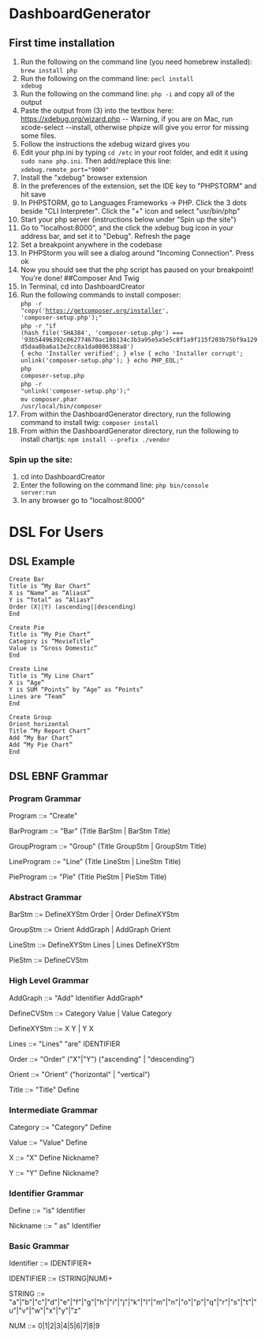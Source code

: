 # DashboardGenerator

## First time installation
1. Run the following on the command line (you need homebrew installed): <code>brew install php</code>
2. Run the following on the command line: <code>pecl install xdebug</code>
3. Run the following on the command line: <code>php -i</code> and copy all of the output
4. Paste the output from (3) into the textbox here: https://xdebug.org/wizard.php
-- Warning, if you are on Mac, run xcode-select --install, otherwise phpize will give you error for missing some files.
5. Follow the instructions the xdebug wizard gives you
6. Edit your php.ini by typing <code>cd /etc</code> in your root folder, and edit it using <code>sudo nano php.ini</code>. Then add/replace this line: <code>xdebug.remote_port="9000"</code>
7. Install the "xdebug" browser extension
8. In the preferences of the extension, set the IDE key to "PHPSTORM" and hit save
9. In PHPSTORM, go to Languages  Frameworks -> PHP. Click the 3 dots beside "CLI Interpreter". Click the "+" icon and select "usr/bin/php"
10. Start your php server (instructions below under "Spin up the site")
11. Go to "localhost:8000", and the click the xdebug bug icon in your address bar, and set it to "Debug". Refresh the page
12. Set a breakpoint anywhere in the codebase
13. In PHPStorm you will see a dialog around "Incoming Connection". Press ok
14. Now you should see that the php script has paused on your breakpoint! You're done!
##Composer And Twig
1. In Terminal, cd into DashboardCreator
2. Run the following commands to install composer: <br />
<code>php -r "copy('https://getcomposer.org/installer', 'composer-setup.php');"</code><br />
<code>php -r "if (hash_file('SHA384', 'composer-setup.php') === '93b54496392c062774670ac18b134c3b3a95e5a5e5c8f1a9f115f203b75bf9a129d5daa8ba6a13e2cc8a1da0806388a8') { echo 'Installer verified'; } else { echo 'Installer corrupt'; unlink('composer-setup.php'); } echo PHP_EOL;"</code><br />
<code>php composer-setup.php</code><br />
<code>php -r "unlink('composer-setup.php');"</code><br />
<code>mv composer.phar /usr/local/bin/composer</code><br />
3. From within the DashboardGenerator directory, run the following command to install twig:
<code>composer install</code><br />
4. From within the DashboardGenerator directory, run the following to install chartjs:
<code>npm install --prefix ./vendor</code><br />


### Spin up the site:
1. cd into DashboardCreator
2. Enter the following on the command line:
    <code>php bin/console server:run</code> 
3. In any browser go to "localhost:8000"
 

# DSL For Users
## DSL Example
```
Create Bar
Title is “My Bar Chart”
X is “Name” as “AliasX”
Y is “Total” as “AliasY”
Order (X||Y) (ascending||descending)
End

Create Pie
Title is “My Pie Chart”
Category is “MovieTitle”
Value is “Gross Domestic”
End

Create Line
Title is “My Line Chart”
X is “Age”
Y is SUM “Points” by “Age” as “Points”
Lines are “Team”
End

Create Group
Orient horizontal
Title “My Report Chart”
Add “My Bar Chart”
Add “My Pie Chart”
End
```
## DSL EBNF Grammar

### Program Grammar

Program ::=
	"Create"

BarProgram ::=
	"Bar" (Title BarStm | BarStm Title)

GroupProgram ::=
	"Group" (Title GroupStm | GroupStm Title)

LineProgram ::=
	"Line" (Title LineStm | LineStm Title)

PieProgram ::=
	"Pie" (Title PieStm | PieStm Title)

### Abstract Grammar

BarStm ::=
	DefineXYStm Order 
	| Order DefineXYStm

GroupStm ::=
	Orient AddGraph
	| AddGraph Orient

LineStm ::=
	DefineXYStm Lines
	| Lines DefineXYStm

PieStm ::=
	DefineCVStm

### High Level Grammar

AddGraph ::=
	"Add" Identifier AddGraph*

DefineCVStm ::=
	Category Value 
	| Value Category

DefineXYStm ::= 
	X Y 
	| Y X

Lines ::=
	"Lines" "are" IDENTIFIER

Order ::=
	"Order" ("X"|"Y") ("ascending" | "descending")

Orient ::=
	"Orient" ("horizontal" | "vertical")

Title ::= 
	"Title" Define

### Intermediate Grammar

Category ::=
	"Category" Define
	
Value ::=
	"Value" Define

X ::= 
	"X" Define Nickname?

Y ::= 
	"Y" Define Nickname?

### Identifier Grammar

Define ::= 
	"is" Identifier

Nickname ::= "
	as" Identifier

### Basic Grammar

Identifier ::= 
	IDENTIFIER+

IDENTIFIER ::= 
	(STRING|NUM)+

STRING ::=
	"a"|"b"|"c"|"d"|"e"|"f"|"g"|"h"|"i"|"j"|"k"|"l"|"m"|"n"|"o"|"p"|"q"|"r"|"s"|"t"|"u"|"v"|"w"|"x"|"y"|"z"

NUM ::=
	0|1|2|3|4|5|6|7|8|9

